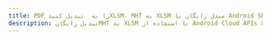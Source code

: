---title: PDF را به  تبدیل کنیدXLSM، MHT به XLSM مبدل رایگان یا Android SDKdescription: تبدیل رایگانMHT به XLSM با استفاده از Android Cloud APIs & SDK همچنین اسناد PDF را در Cloud ایجاد، ویرایش و رندر کنید.---
